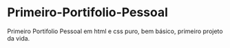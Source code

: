 # Primeiro-Portifolio-Pessoal
Primeiro Portifolio Pessoal em html e css puro, bem básico, primeiro projeto da vida.
